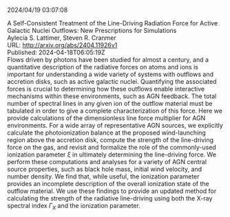 2024/04/19 03:07:08  

A Self-Consistent Treatment of the Line-Driving Radiation Force for
  Active Galactic Nuclei Outflows: New Prescriptions for Simulations  
Aylecia S. Lattimer, Steven R. Cranmer  
URL: http://arxiv.org/abs/2404.11926v1  
Published: 2024-04-18T06:05:19Z  
  Flows driven by photons have been studied for almost a century, and a quantitative description of the radiative forces on atoms and ions is important for understanding a wide variety of systems with outflows and accretion disks, such as active galactic nuclei. Quantifying the associated forces is crucial to determining how these outflows enable interactive mechanisms within these environments, such as AGN feedback. The total number of spectral lines in any given ion of the outflow material must be tabulated in order to give a complete characterization of this force. Here we provide calculations of the dimensionless line force multiplier for AGN environments. For a wide array of representative AGN sources, we explicitly calculate the photoionization balance at the proposed wind-launching region above the accretion disk, compute the strength of the line-driving force on the gas, and revisit and formalize the role of the commonly-used ionization parameter $\xi$ in ultimately determining the line-driving force. We perform these computations and analyses for a variety of AGN central source properties, such as black hole mass, initial wind velocity, and number density. We find that, while useful, the ionization parameter provides an incomplete description of the overall ionization state of the outflow material. We use these findings to provide an updated method for calculating the strength of the radiative line-driving using both the X-ray spectral index $\Gamma_X$ and the ionization parameter.   

